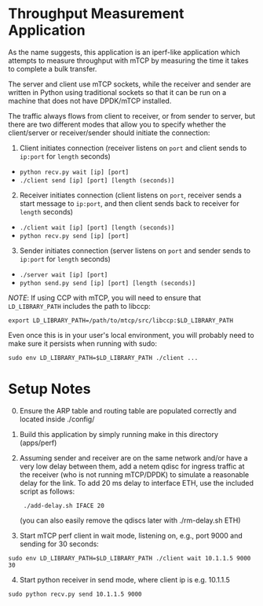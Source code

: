 Throughput Measurement Application
==================================

As the name suggests, this application is an iperf-like application which
attempts to measure throughput with mTCP by measuring the time it takes to
complete a bulk transfer. 

The server and client use mTCP sockets, while the receiver and sender are written
in Python using traditional sockets so that it can be run on a machine that 
does not have DPDK/mTCP installed. 

The traffic always flows from client to receiver, or from sender to server, 
but there are two different modes that allow you to specify whether the client/server
or receiver/sender should initiate the connection:

1. Client initiates connection (receiver listens on `port` and client sends to
`ip:port` for `length` seconds)
- `python recv.py wait [ip] [port]`
- `./client send [ip] [port] [length (seconds)]` 

2. Receiver initiates connection (client listens on `port`, receiver sends a
start message to `ip:port`, and then client sends back to receiver for `length`
seconds)
- `./client wait [ip] [port] [length (seconds)]`
- `python recv.py send [ip] [port]`

3. Sender initiates connection (server listens on `port` and sender sends to
`ip:port` for `length` seconds)
- `./server wait [ip] [port]`
- `python send.py send [ip] [port] [length (seconds)]`

*NOTE*: If using CCP with mTCP, you will need to ensure that `LD_LIBRARY_PATH`
includes the path to libccp:

`export LD_LIBRARY_PATH=/path/to/mtcp/src/libccp:$LD_LIBRARY_PATH`

Even once this is in your user's local environment, you will probably need to
make sure it persists when running with sudo:

`sudo env LD_LIBRARY_PATH=$LD_LIBRARY_PATH ./client ...`


Setup Notes
===========

0. Ensure the ARP table and routing table are populated correctly and located inside ./config/

1. Build this application by simply running make in this directory (apps/perf)

2. Assuming sender and receiver are on the same network and/or have a very low
   delay between them, add a netem qdisc for ingress traffic at the receiver
   (who is not running mTCP/DPDK) to simulate a reasonable delay for the link.
   To add 20 ms delay to interface ETH, use the included script as follows:

        ./add-delay.sh IFACE 20

    (you can also easily remove the qdiscs later with ./rm-delay.sh ETH)

3. Start mTCP perf client in wait mode, listening on, e.g., port 9000 and
sending for 30 seconds:

`sudo env LD_LIBRARY_PATH=$LD_LIBRARY_PATH ./client wait 10.1.1.5 9000 30`

4. Start python receiver in send mode, where client ip is e.g. 10.1.1.5

`sudo python recv.py send 10.1.1.5 9000`
